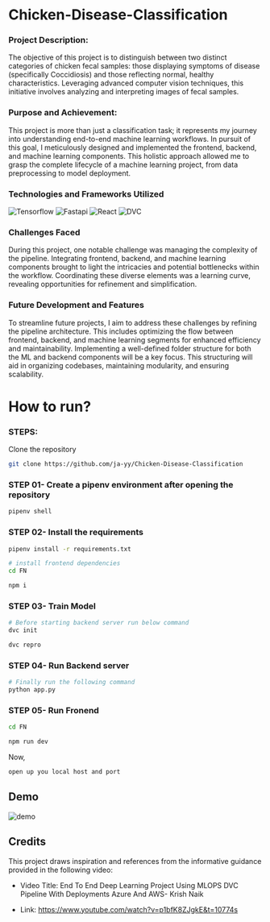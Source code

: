 # Chicken-Disease-Classification

### Project Description:

The objective of this project is to distinguish between two distinct categories of chicken fecal samples: those displaying symptoms of disease (specifically Coccidiosis) and those reflecting normal, healthy characteristics. Leveraging advanced computer vision techniques, this initiative involves analyzing and interpreting images of fecal samples.

### Purpose and Achievement:

This project is more than just a classification task; it represents my journey into understanding end-to-end machine learning workflows. In pursuit of this goal, I meticulously designed and implemented the frontend, backend, and machine learning components. This holistic approach allowed me to grasp the complete lifecycle of a machine learning project, from data preprocessing to model deployment.

### **Technologies and Frameworks Utilized**

![Tensorflow](https://img.shields.io/badge/TensorFlow-FF6F00?style=for-the-badge&logo=tensorflow&logoColor=white)
![Fastapi](https://img.shields.io/badge/fastapi-109989?style=for-the-badge&logo=FASTAPI&logoColor=white)
![React](https://img.shields.io/badge/React-20232A?style=for-the-badge&logo=react&logoColor=61DAFB)
![DVC](https://img.shields.io/badge/DVC-945DD6?style=for-the-badge&logo=dataversioncontrol&logoColor=white)

### **Challenges Faced**

During this project, one notable challenge was managing the complexity of the pipeline. Integrating frontend, backend, and machine learning components brought to light the intricacies and potential bottlenecks within the workflow. Coordinating these diverse elements was a learning curve, revealing opportunities for refinement and simplification.

### **Future Development and Features**

To streamline future projects, I aim to address these challenges by refining the pipeline architecture. This includes optimizing the flow between frontend, backend, and machine learning segments for enhanced efficiency and maintainability. Implementing a well-defined folder structure for both the ML and backend components will be a key focus. This structuring will aid in organizing codebases, maintaining modularity, and ensuring scalability.

# How to run?

### STEPS:

Clone the repository

```bash
git clone https://github.com/ja-yy/Chicken-Disease-Classification
```

### STEP 01- Create a pipenv environment after opening the repository

```bash
pipenv shell
```

### STEP 02- Install the requirements

```bash
pipenv install -r requirements.txt
```

```bash
# install frontend dependencies
cd FN

npm i
```

### STEP 03- Train Model

```bash
# Before starting backend server run below command
dvc init

dvc repro
```

### STEP 04- Run Backend server

```bash
# Finally run the following command
python app.py
```

### STEP 05- Run Fronend

```bash
cd FN

npm run dev
```

Now,

```bash
open up you local host and port
```

## Demo

![demo](https://github.com/Ja-yy/Chicken-Disease-Classification/assets/114324220/284d8cae-a74e-4949-b3e0-fec0741a33cf)

## Credits

This project draws inspiration and references from the informative guidance provided in the following video:

- Video Title: End To End Deep Learning Project Using MLOPS DVC Pipeline With Deployments Azure And AWS- Krish Naik

- Link: https://www.youtube.com/watch?v=p1bfK8ZJgkE&t=10774s
